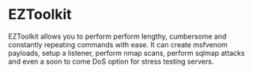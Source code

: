 # **EZToolkit**
EZToolkit allows you to perform perform lengthy, cumbersome and constantly repeating commands with ease. It can create msfvenom payloads, setup a listener, perform nmap scans, perform sqlmap attacks and even a soon to come DoS option for stress testing servers.

